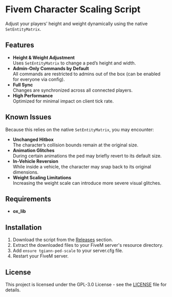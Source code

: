 # Fivem Character Scaling Script

Adjust your players’ height and weight dynamically using the native `SetEntityMatrix`.

## Features

- **Height & Weight Adjustment**  
  Uses `SetEntityMatrix` to change a ped’s height and width.
- **Admin‑Only Commands by Default**  
  All commands are restricted to admins out of the box (can be enabled for everyone via config).
- **Full Sync**  
  Changes are synchronized across all connected players.
- **High Performance**  
  Optimized for minimal impact on client tick rate.

## Known Issues

Because this relies on the native `SetEntityMatrix`, you may encounter:

- **Unchanged Hitbox**  
  The character’s collision bounds remain at the original size.
- **Animation Glitches**  
  During certain animations the ped may briefly revert to its default size.
- **In‑Vehicle Reversion**  
  While inside a vehicle, the character may snap back to its original dimensions.
- **Weight Scaling Limitations**  
  Increasing the weight scale can introduce more severe visual glitches.

## Requirements

- **ox_lib**

## Installation

1. Download the script from the [Releases](https://github.com/TGIANN/tgiann-ped-scale/releases) section.
2. Extract the downloaded files to your FiveM server's resource directory.
3. Add `ensure tgiann-ped-scale` to your server.cfg file.
4. Restart your FiveM server.

## License

This project is licensed under the GPL-3.0 License - see the [LICENSE](https://github.com/TGIANN/tgiann-ped-scale?tab=GPL-3.0-1-ov-file#readme) file for details.
